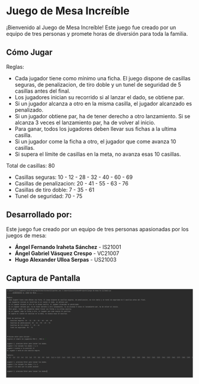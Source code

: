 # Juego de Mesa Increíble

¡Bienvenido al Juego de Mesa Increíble! Este juego fue creado por un equipo de tres personas y promete horas de diversión para toda la familia.

## Cómo Jugar

Reglas:
- Cada jugador tiene como mínimo una ficha. El juego dispone de casillas seguras, de penalizacion, de tiro doble y un tunel de seguridad de 5 casillas antes del final.
- Los jugadores inician su recorrido si al lanzar el dado, se obtiene par.
- Si un jugador alcanza a otro en la misma casilla, el jugador alcanzado es penalizado.
- Si un jugador obtiene par, ha de tener derecho a otro lanzamiento. Si se alcanza 3 veces el lanzamiento par, ha de volver al inicio.
- Para ganar, todos los jugadores deben llevar sus fichas a la ultima casilla.
- Si un jugador come la ficha a otro, el jugador que come avanza 10 casillas.
- Si supera el límite de casillas en la meta, no avanza esas 10 casillas.

Total de casillas: 80 
- Casillas seguras: 10 - 12 - 28 - 32 - 40 - 60 - 69
- Casillas de penalizacion: 20 - 41 - 55 - 63 - 76
- Casillas de tiro doble: 7 - 35 - 61
- Tunel de seguridad: 70 - 75


## Desarrollado por:

Este juego fue creado por un equipo de tres personas apasionadas por los juegos de mesa:

- **Ángel Fernando Iraheta Sánchez** - IS21001
- **Ángel Gabriel Vásquez Crespo** - VC21007
- **Hugo Alexander Ulloa Serpas** - US21003

## Captura de Pantalla

![Tablero de Juego](image.png)

